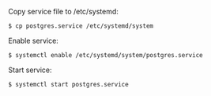 Copy service file to /etc/systemd:
```
$ cp postgres.service /etc/systemd/system
```

Enable service:
```
$ systemctl enable /etc/systemd/system/postgres.service
```

Start service:
```
$ systemctl start postgres.service
```